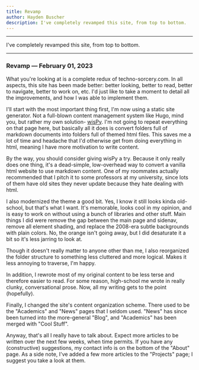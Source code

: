 ```yaml
---
title: Revamp
author: Hayden Buscher
description: I've completely revamped this site, from top to bottom.
---
```


<div class="border header">
<hr>
<p>I've completely revamped this site, from top to bottom.
</p>
<hr>
</div>

### Revamp — February 01, 2023  
What you're looking at is a complete redux of techno-sorcery.com. In all aspects, this site has been made better: better looking, better to read, better to navigate, better to work on, etc. I'd just like to take a moment to detail all the improvements, and how I was able to implement them.

I'll start with the most important thing first, I'm now using a static site generator. Not a full-blown content management system like Hugo, mind you, but rather my own solution- [wisPy](/projects/wispy.html). I'm not going to repeat everything on that page here, but basically all it does is convert folders full of markdown documents into folders full of themed html files. This saves me a lot of time and headache that I'd otherwise get from doing everything in html, meaning I have more motivation to write content. 

By the way, you should consider giving wisPy a try. Because it only really does one thing, it's a dead-simple, low-overhead way to convert a vanilla html website to use markdown content. One of my roommates actually recommended that I pitch it to some professors at my university, since lots of them have old sites they never update because they hate dealing with html.

I also modernized the theme a good bit. Yes, I know it still looks kinda old-school, but that's what I want. It's memorable, looks cool in my opinion, and is easy to work on without using a bunch of libraries and other stuff. Main things I did were remove the gap between the main page and sidenav, remove all element shading, and replace the 2008-era subtle backgrounds with plain colors. No, the orange isn't going away, but I did desaturate it a bit so it's less jarring to look at.

Though it doesn't really matter to anyone other than me, I also reorganized the folder structure to something less cluttered and more logical. Makes it less annoying to traverse, I'm happy.

In addition, I rewrote most of my original content to be less terse and therefore easier to read. For some reason, high-school me wrote in really clunky, conversational prose. Now, all my writing gets to the point (hopefully).

Finally, I changed the site's content organization scheme. There used to be the "Academics" and "News" pages that I seldom used. "News" has since been turned into the more-general "Blog", and "Academics" has been merged with "Cool Stuff"\.

Anyway, that's all I really have to talk about. Expect more articles to be written over the next few weeks, when time permits. If you have any (constructive) suggestions, my contact info is on the bottom of the "About" page. As a side note, I've added a few more articles to the "Projects" page; I suggest you take a look at them. 